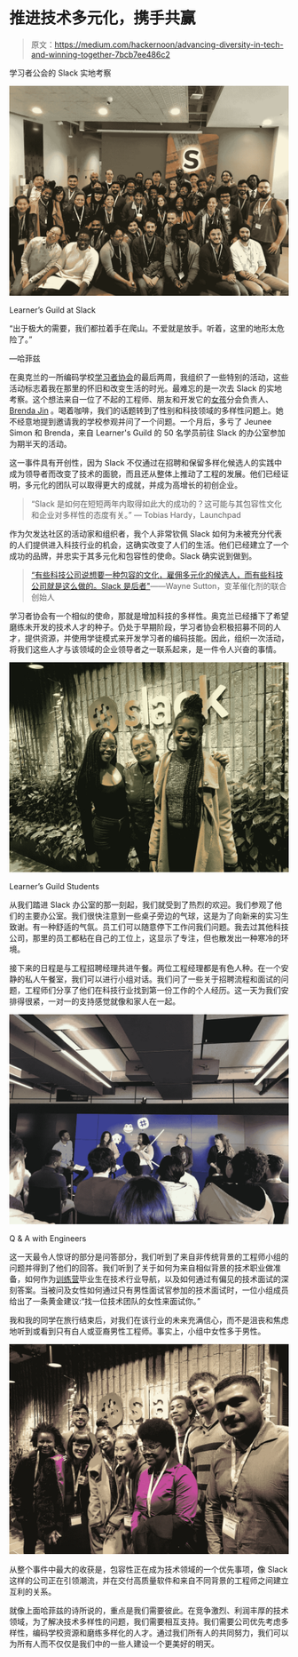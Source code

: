 # 推进技术多元化，携手共赢

> 原文：<https://medium.com/hackernoon/advancing-diversity-in-tech-and-winning-together-7bcb7ee486c2>

学习者公会的 Slack 实地考察

![](img/156e04b9f4d4115540f3714aed720786.png)

Learner’s Guild at Slack

“出于极大的需要，我们都拉着手在爬山。不爱就是放手。听着，这里的地形太危险了。”

—哈菲兹

在奥克兰的一所编码学校[学习者协会](https://www.learnersguild.org/)的最后两周，我组织了一些特别的活动，这些活动标志着我在那里的怀旧和改变生活的时光。最难忘的是一次去 Slack 的实地考察。这个想法来自一位了不起的工程师、朋友和开发它的[女孩](https://www.girldevelopit.com/)分会负责人、 [Brenda Jin](https://www.linkedin.com/in/brendajin) 。喝着咖啡，我们的话题转到了性别和科技领域的多样性问题上。她不经意地提到邀请我的学校参观并问了一个问题。一个月后，多亏了 Jeunee Simon 和 Brenda，来自 Learner's Guild 的 50 名学员前往 Slack 的办公室参加为期半天的活动。

这一事件具有开创性，因为 Slack 不仅通过在招聘和保留多样化候选人的实践中成为领导者而改变了技术的面貌，而且还从整体上推动了工程的发展。他们已经证明，多元化的团队可以取得更大的成就，并成为高增长的初创企业。

> “Slack 是如何在短短两年内取得如此大的成功的？这可能与其包容性文化和企业对多样性的态度有关。” — Tobias Hardy，Launchpad

作为欠发达社区的活动家和组织者，我个人非常钦佩 Slack 如何为未被充分代表的人们提供进入科技行业的机会，这确实改变了人们的生活。他们已经建立了一个成功的品牌，并忠实于其多元化和包容性的使命。Slack 确实说到做到。

> [“有些科技公司说想要一种包容的文化，雇佣多元化的候选人，而有些科技公司就是这么做的。Slack 是后者"](http://www.launchpadrecruits.com/insight-articles/how-slack-is-doing-diversity-and-inclusivity-right)——Wayne Sutton，变革催化剂的联合创始人

学习者协会有一个相似的使命，那就是增加科技的多样性。奥克兰已经播下了希望磨练未开发的技术人才的种子。仍处于早期阶段，学习者协会积极招募不同的人才，提供资源，并使用学徒模式来开发学习者的编码技能。因此，组织一次活动，将我们这些人才与该领域的企业领导者之一联系起来，是一件令人兴奋的事情。

![](img/9e0334bd19622760d694535ed5beea6d.png)

Learner’s Guild Students

从我们踏进 Slack 办公室的那一刻起，我们就受到了热烈的欢迎。我们参观了他们的主要办公室。我们很快注意到一些桌子旁边的气球，这是为了向新来的实习生致谢。有一种舒适的气氛。员工们可以随意停下工作问我们问题。我去过其他科技公司，那里的员工都粘在自己的工位上，这显示了专注，但也散发出一种寒冷的环境。

接下来的日程是与工程招聘经理共进午餐。两位工程经理都是有色人种。在一个安静的私人午餐室，我们可以进行小组对话。我们问了一些关于招聘流程和面试的问题，工程师们分享了他们在科技行业找到第一份工作的个人经历。这一天为我们安排得很紧，一对一的支持感觉就像和家人在一起。

![](img/323d582c47342de0305ac8e162a3fcb9.png)

Q & A with Engineers

这一天最令人惊讶的部分是问答部分，我们听到了来自非传统背景的工程师小组的问题并得到了他们的回答。我们听到了关于如何为来自相似背景的技术职业做准备，如何作为[训练营](https://hackernoon.com/tagged/bootcamp)毕业生在技术行业导航，以及如何通过有偏见的技术面试的深刻答案。当被问及女性如何通过只有男性面试官参加的技术面试时，一位小组成员给出了一条黄金建议:“找一位技术团队的女性来面试你。”

我和我的同学在旅行结束后，对我们在该行业的未来充满信心，而不是沮丧和焦虑地听到或看到只有白人或亚裔男性工程师。事实上，小组中女性多于男性。

![](img/d9d2f73ee4061609dc8d3bf532df6c62.png)

从整个事件中最大的收获是，包容性正在成为技术领域的一个优先事项，像 Slack 这样的公司正在引领潮流，并在交付高质量软件和来自不同背景的工程师之间建立互利的关系。

就像上面哈菲兹的诗所说的，重点是我们需要彼此。在竞争激烈、利润丰厚的技术领域，为了解决技术多样性的问题，我们需要相互支持。我们需要公司优先考虑多样性，编码学校资源和磨练多样化的人才。通过我们所有人的共同努力，我们可以为所有人而不仅仅是我们中的一些人建设一个更美好的明天。